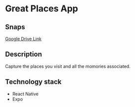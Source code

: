# Great Places App

## Snaps

[Google Drive Link](https://drive.google.com/drive/folders/1-vtb7GL9VpjeEMzEyYewg2S_ioHkBQmk?usp=sharing)

## Description

Capture the places you visit and all the momories associated.

## Technology stack

- React Native
- Expo


